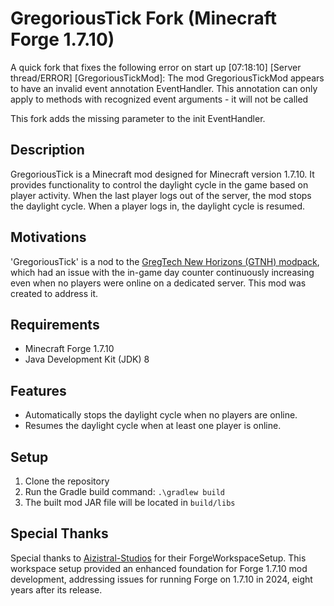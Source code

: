 # GregoriousTick Fork (Minecraft Forge 1.7.10)
A quick fork that fixes the following error on start up
[07:18:10] [Server thread/ERROR] [GregoriousTickMod]: The mod GregoriousTickMod appears to have an invalid event annotation EventHandler. This annotation can only apply to methods with recognized event arguments - it will not be called

This fork adds the missing parameter to the init EventHandler.

## Description
GregoriousTick is a Minecraft mod designed for Minecraft version 1.7.10. It provides functionality to control the daylight cycle in the game based on player activity. When the last player logs out of the server, the mod stops the daylight cycle. When a player logs in, the daylight cycle is resumed.

## Motivations
'GregoriousTick' is a nod to the  [GregTech New Horizons (GTNH) modpack](https://github.com/GTNewHorizons/GT-New-Horizons-Modpack), which had an issue with the in-game day counter continuously increasing even when no players were online on a dedicated server. This mod was created to address it.

## Requirements
- Minecraft Forge 1.7.10
- Java Development Kit (JDK) 8

## Features
- Automatically stops the daylight cycle when no players are online.
- Resumes the daylight cycle when at least one player is online.

## Setup
1. Clone the repository
2. Run the Gradle build command:
`.\gradlew build`
3. The built mod JAR file will be located in `build/libs`

## Special Thanks
Special thanks to [Aizistral-Studios](https://github.com/Aizistral-Studios/ForgeWorkspaceSetup) for their ForgeWorkspaceSetup.
This workspace setup provided an enhanced foundation for Forge 1.7.10 mod development, addressing issues for running Forge on 1.7.10 in 2024, eight years after its release.
